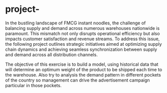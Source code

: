 # project-  
In the bustling landscape of FMCG instant noodles, the challenge of balancing supply and demand across numerous warehouses nationwide is paramount. This mismatch not only disrupts operational efficiency but also impacts customer satisfaction and revenue streams. To address this issue, the following project outlines strategic initiatives aimed at optimizing supply chain dynamics and achieving seamless synchronization between supply and demand across all distribution channels.

The objective of this exercise is to build a model, using historical data that will determine an optimum weight of the product to be shipped each time to the warehouse. Also try to analysis the demand pattern in different pockets of the country so management can drive the advertisement campaign particular in those pockets.
